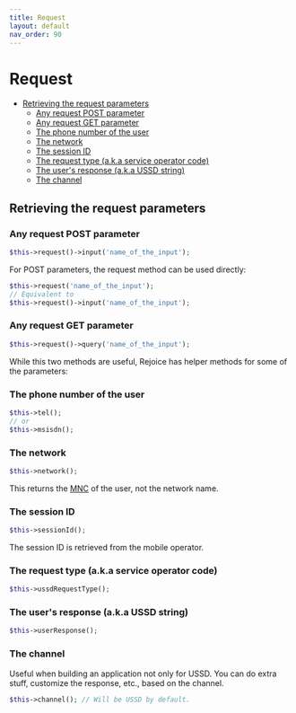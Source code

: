 ```yaml
---
title: Request
layout: default
nav_order: 90
---
```


<h1>Request</h1>

- [Retrieving the request parameters](#retrieving-the-request-parameters)
  - [Any request POST parameter](#any-request-post-parameter)
  - [Any request GET parameter](#any-request-get-parameter)
  - [The phone number of the user](#the-phone-number-of-the-user)
  - [The network](#the-network)
  - [The session ID](#the-session-id)
  - [The request type (a.k.a service operator code)](#the-request-type-aka-service-operator-code)
  - [The user's response (a.k.a USSD string)](#the-users-response-aka-ussd-string)
  - [The channel](#the-channel)


## Retrieving the request parameters

### Any request POST parameter

```php
$this->request()->input('name_of_the_input');
```

For POST parameters, the request method can be used directly:

```php
$this->request('name_of_the_input');
// Equivalent to
$this->request()->input('name_of_the_input');
```

### Any request GET parameter

```php
$this->request()->query('name_of_the_input');
```

While this two methods are useful, Rejoice has helper methods for some of the parameters:

### The phone number of the user

```php
$this->tel();
// or
$this->msisdn();
```

### The network

```php
$this->network();
```

This returns the [MNC](glossary#mnc) of the user, not the network name.

### The session ID

```php
$this->sessionId();
```

The session ID is retrieved from the mobile operator.

### The request type (a.k.a service operator code)

```php
$this->ussdRequestType();
```

### The user's response (a.k.a USSD string)

```php
$this->userResponse();
```

### The channel

Useful when building an application not only for USSD. You can do extra stuff, customize the response, etc., based on the channel.

```php
$this->channel(); // Will be USSD by default.
```
